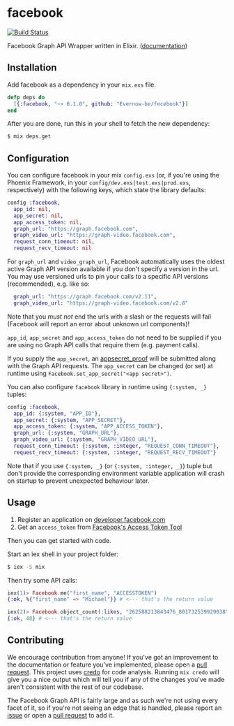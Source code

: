 # facebook

[![Build Status](https://travis-ci.org/Evernow-be/facebook.svg?branch=main)](https://travis-ci.org/Evernow-be/facebook)

Facebook Graph API Wrapper written in Elixir. ([documentation](http://hexdocs.pm/facebook/))

## Installation

Add facebook as a dependency in your `mix.exs` file.

```elixir
defp deps do
  [{:facebook, "~> 0.1.0", github: "Evernow-be/fecebook"}]
end
```

After you are done, run this in your shell to fetch the new dependency:

```bash
$ mix deps.get
```

## Configuration

You can configure facebook in your mix `config.exs` (or, if you're using the Phoenix Framework, in your `config/dev.exs|test.exs|prod.exs`, respectively) with the following keys, which state the library defaults:

```elixir
config :facebook,
  app_id: nil,
  app_secret: nil,
  app_access_token: nil,
  graph_url: "https://graph.facebook.com",
  graph_video_url: "https://graph-video.facebook.com",
  request_conn_timeout: nil,
  request_recv_timeout: nil
```

For `graph_url` and `video_graph_url`, Facebook automatically uses the oldest active Graph API version available if you don't specify a version in the url. You may use versioned urls to pin your calls to a specific API versions (recommended), e.g. like so:

```elixir
  graph_url: "https://graph.facebook.com/v2.11",
  graph_video_url: "https://graph-video.facebook.com/v2.8"
```

Note that you *must not* end the urls with a slash or the requests will fail (Facebook will report an error about unknown url components)!

`app_id`, `app_secret` and `app_access_token` do not need to be supplied if you are using no Graph API calls that require them (e.g. payment calls).

If you supply the `app_secret`, an [appsecret_proof](https://developers.facebook.com/docs/graph-api/securing-requests) will be submitted along with the Graph API requests. The `app_secret` can be changed (or set) at runtime using `Facebook.set_app_secret("<app secret>")`.

You can also configure `facebook` library in runtime using `{:system, _}` tuples:

```elixir
config :facebook,
  app_id: {:system, "APP_ID"},
  app_secret: {:system, "APP_SECRET"},
  app_access_token: {:system, "APP_ACCESS_TOKEN"},
  graph_url: {:system, "GRAPH_URL"},
  graph_video_url: {:system, "GRAPH_VIDEO_URL"},
  request_conn_timeout: {:system, :integer, "REQUEST_CONN_TIMEOUT"},
  request_recv_timeout: {:system, :integer, "REQUEST_RECV_TIMEOUT"}
```

Note that if you use `{:system, _}` (or `{:system, :integer, _}`) tuple but don't provide the corresponding
environment variable application will crash on startup to prevent unexpected behaviour later.

## Usage

1. Register an application on [developer.facebook.com](https://developer.facebook.com)
2. Get an `access_token` from [Facebook's Access Token Tool](https://developers.facebook.com/tools/accesstoken/)

Then you can get started with code.

Start an iex shell in your project folder:

```bash
$ iex -S mix
```

Then try some API calls:

```elixir
iex(1)> Facebook.me("first_name", "ACCESSTOKEN")
{:ok, %{"first_name" => "Michael"}} # <--- that's the return value

iex(2)> Facebook.object_count(:likes, "262588213843476_801732539929038", "ACCESSTOKEN")
{:ok, 48} # <--- that's the return value
```

## Contributing
We encourage contribution from anyone! If you've got an improvement to the documentation or feature you've implemented, please open a [pull request](https://github.com/Evernow-be/facebook/pulls).
This project uses [credo](https://github.com/rrrene/credo) for code analysis. Running `mix credo` will give you a nice output which will tell you if any of the changes you've made aren't consistent with the rest of our codebase.

The Facebook Graph API is fairly large and as such we're not using every facet of it, so if you're not seeing an edge that is handled, please report an [issue](https://github.com/Evernow-be/facebook/issues) or open a [pull request](https://github.com/Evernow-be/facebook/pulls) to add it.
